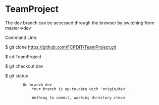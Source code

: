 TeamProject
===========

The dev branch can be accessed through the browser by switching from master=>dev

Command Line:

$  git clone https://github.com/FCPDIT/TeamProject.git

$  cd TeamProject

$  git checkout dev

$  git status

  			On branch dev
				Your branch is up-to-date with 'origin/dev'.

				nothing to commit, working directory clean
